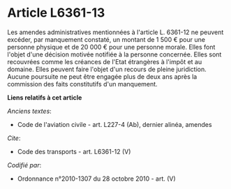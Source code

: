 # Article L6361-13

Les amendes administratives mentionnées à l'article L. 6361-12 ne peuvent excéder, par manquement constaté, un montant de 1
500 € pour une personne physique et de 20 000 € pour une personne morale. Elles font l'objet d'une décision motivée notifiée
à la personne concernée. Elles sont recouvrées comme les créances de l'Etat étrangères à l'impôt et au domaine. Elles peuvent
faire l'objet d'un recours de pleine juridiction. Aucune poursuite ne peut être engagée plus de deux ans après la commission
des faits constitutifs d'un manquement.

**Liens relatifs à cet article**

_Anciens textes_:

  - Code de l'aviation civile - art. L227-4 (Ab), dernier alinéa, amendes

_Cite_:

  - Code des transports - art. L6361-12 (V)

_Codifié par_:

  - Ordonnance n°2010-1307 du 28 octobre 2010 - art. (V)
